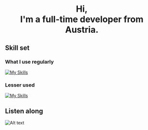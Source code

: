 <div align="center">
  
  # Hi, <br/> I'm a full-time developer from Austria.
  
</div>

## Skill set

<div id="regularly-used">

### What I use regularly

[![My Skills](https://skillicons.dev/icons?i=dotnet,cs,visualstudio,vscode,azure,git,postgres,mysql,discord,ps)](https://github.com/soosbi1#regularly-used)

</div>
<div id="lesser-used">
  
### Lesser used
[![My Skills](https://skillicons.dev/icons?i=c,cpp,py,raspberrypi,arduino,php,html,css,bootstrap,figma,js,mongodb,java,eclipse,linux,bots,unity)](https://github.com/soosbi1#lesser-used)

</div>

## Listen along
![Alt text](https://spotify-recently-played-readme.vercel.app/api?user=ysy4h5y8ektu1zni74oizzh5l)

